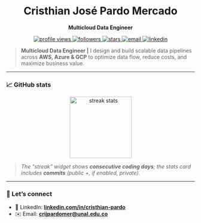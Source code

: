 <!-- Profile README — cristopardo -->

<h1 align="center">Cristhian José Pardo Mercado</h1>
<p align="center">
  <b>Multicloud Data Engineer</b>
</p>

<p align="center">
  <a href="https://komarev.com/ghpvc/?username=cristopardo&label=Profile%20views&color=0e75b6&style=flat">
    <img src="https://komarev.com/ghpvc/?username=cristopardo&label=Profile%20views&color=0e75b6&style=flat" alt="profile views"/>
  </a>
  <a href="https://github.com/cristopardo?tab=followers">
    <img src="https://img.shields.io/github/followers/cristopardo?label=Followers&style=flat" alt="followers"/>
  </a>
  <a href="https://github.com/cristopardo">
    <img src="https://img.shields.io/github/stars/cristopardo?affiliations=OWNER%2CCOLLABORATOR&style=flat" alt="stars"/>
  </a>
  <a href="mailto:crijpardomer@unal.edu.co">
    <img src="https://img.shields.io/badge/Email-crijpardomer%40unal.edu.co-informational?style=flat" alt="email"/>
  </a>
  <a href="https://linkedin.com/in/cristhian-pardo">
    <img src="https://img.shields.io/badge/LinkedIn-cristhian--pardo-blue?style=flat&logo=linkedin" alt="linkedin"/>
  </a>
</p>

> **Multicloud Data Engineer |** I design and build scalable data pipelines across **AWS, Azure & GCP** to optimize data flow, reduce costs, and maximize business value.

---

### 📈 GitHub stats
<p align="center">
  <img height="165" src="https://github-readme-streak-stats.herokuapp.com/?user=cristopardo" alt="streak stats"/>
</p>

> _The “streak” widget shows **consecutive coding days**; the stats card includes **commits** (public +, if enabled, private)._

---

### 🤝 Let’s connect
- 💼 LinkedIn: **[linkedin.com/in/cristhian-pardo](https://linkedin.com/in/cristhian-pardo)**  
- ✉️ Email: **crijpardomer@unal.edu.co**

